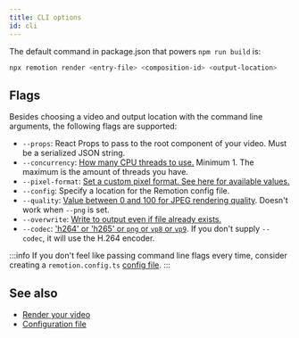 ```yaml
---
title: CLI options
id: cli
---
```


The default command in package.json that powers `npm run build` is:

```bash
npx remotion render <entry-file> <composition-id> <output-location>
```

## Flags

Besides choosing a video and output location with the command line arguments, the following flags are supported:

- `--props`: React Props to pass to the root component of your video. Must be a serialized JSON string.
- `--concurrency`: [How many CPU threads to use.](config#setconcurrency) Minimum 1. The maximum is the amount of threads you have.
- `--pixel-format`: [Set a custom pixel format. See here for available values.](config#setpixelformat)
- `--config`: Specify a location for the Remotion config file.
- `--quality`: [Value between 0 and 100 for JPEG rendering quality](config#setquality). Doesn't work when `--png` is set.
- `--overwrite`: [Write to output even if file already exists.](config#setoverwriteoutput)
- `--codec`: ['h264' or 'h265' or `png` or `vp8` or `vp9`](config#setoutputformat). If you don't supply `--codec`, it will use the H.264 encoder.

:::info
If you don't feel like passing command line flags every time, consider creating a `remotion.config.ts` [config file](config).
:::

## See also

- [Render your video](render)
- [Configuration file](config)
